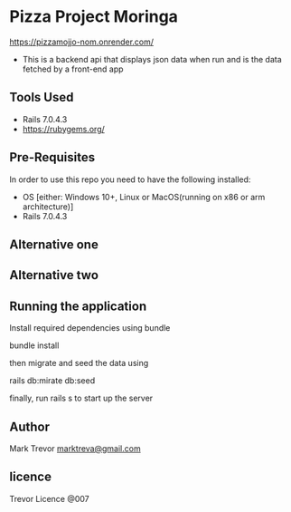 # Pizza Project Moringa
https://pizzamojjo-nom.onrender.com/

- This is a backend api that displays json data when run  and is the data fetched by a front-end app

## Tools Used
- Rails 7.0.4.3
- https://rubygems.org/

## Pre-Requisites
In order to use this repo you need to have the following installed:

- OS [either: Windows 10+, Linux or MacOS(running on x86 or arm architecture)]
- Rails 7.0.4.3
## Alternative one 

## Alternative two

## Running the application
Install required dependencies using bundle

bundle install

then migrate and seed the data using 

rails db:mirate db:seed

finally, run rails s to start up the server
## Author
Mark Trevor 
marktreva@gmail.com


## licence
Trevor Licence @007



